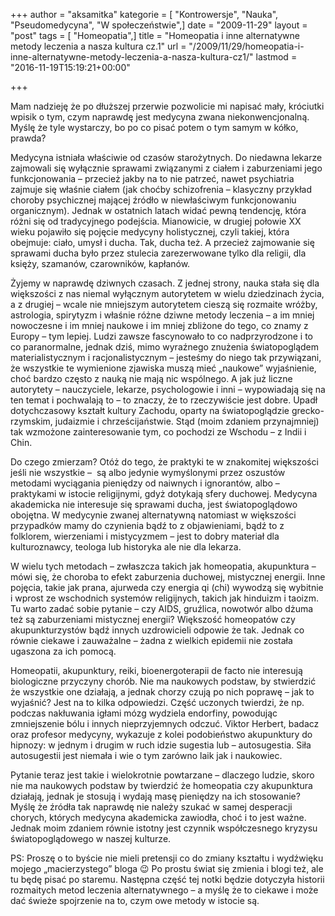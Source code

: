 +++
author = "aksamitka"
kategorie = [ "Kontrowersje", "Nauka", "Pseudomedycyna", "W społeczeństwie",]
date = "2009-11-29"
layout = "post"
tags = [ "Homeopatia",]
title = "Homeopatia i inne alternatywne metody leczenia a nasza kultura cz.1"
url = "/2009/11/29/homeopatia-i-inne-alternatywne-metody-leczenia-a-nasza-kultura-cz1/"
lastmod = "2016-11-19T15:19:21+00:00"

+++

Mam nadzieję że po dłuższej przerwie pozwolicie mi napisać mały, króciutki wpisik o tym, czym naprawdę jest medycyna zwana niekonwencjonalną. Myślę że tyle wystarczy, bo po co pisać potem o tym samym w kółko, prawda?

<!--more-->

Medycyna istniała właściwie od czasów starożytnych. Do niedawna lekarze zajmowali się wyłącznie sprawami związanymi z ciałem i zaburzeniami jego funkcjonowania &#8211; przecież jakby na to nie patrzeć, nawet psychiatria zajmuje się właśnie ciałem (jak choćby schizofrenia &#8211; klasyczny przykład choroby psychicznej mającej źródło w niewłaściwym funkcjonowaniu organicznym). Jednak w ostatnich latach widać pewną tendencję, która różni się od tradycyjnego podejścia. Mianowicie, w drugiej połowie XX wieku pojawiło się pojęcie medycyny holistycznej, czyli takiej, która obejmuje: ciało, umysł i ducha. Tak, ducha też. A przecież zajmowanie się sprawami ducha było przez stulecia zarezerwowane tylko dla religii, dla księży, szamanów, czarowników, kapłanów.

Żyjemy w naprawdę dziwnych czasach. Z jednej strony, nauka stała się dla większości z nas niemal wyłącznym autorytetem w wielu dziedzinach życia, a z drugiej &#8211; wcale nie mniejszym autorytetem cieszą się rozmaite wróżby, astrologia, spirytyzm i właśnie różne dziwne metody leczenia &#8211; a im mniej nowoczesne i im mniej naukowe i im mniej zbliżone do tego, co znamy z Europy &#8211; tym lepiej. Ludzi zawsze fascynowało to co nadprzyrodzone i to co paranormalne, jednak dziś, mimo wyraźnego znużenia światopoglądem materialistycznym i racjonalistycznym &#8211; jesteśmy do niego tak przywiązani, że wszystkie te wymienione zjawiska muszą mieć &#8222;naukowe&#8221; wyjaśnienie, choć bardzo często z nauką nie mają nic wspólnego. A jak już liczne autorytety &#8211; nauczyciele, lekarze, psychologowie i inni &#8211; wypowiadają się na ten temat i pochwalają to &#8211; to znaczy, że to rzeczywiście jest dobre. Upadł dotychczasowy kształt kultury Zachodu, oparty na światopoglądzie grecko-rzymskim, judaizmie i chrześcijaństwie. Stąd (moim zdaniem przynajmniej) tak wzmożone zainteresowanie tym, co pochodzi ze Wschodu &#8211; z Indii i Chin.

Do czego zmierzam? Otóż do tego, że praktyki te w znakomitej większości jeśli nie wszystkie &#8211;  są albo jedynie wymyślonymi przez oszustów metodami wyciągania pieniędzy od naiwnych i ignorantów, albo &#8211; praktykami w istocie religijnymi, gdyż dotykają sfery duchowej. Medycyna akademicka nie interesuje się sprawami ducha, jest światopoglądowo obojętna. W medycynie zwanej alternatywną natomiast w większości przypadków mamy do czynienia bądź to z objawieniami, bądź to z folklorem, wierzeniami i mistycyzmem &#8211; jest to dobry materiał dla kulturoznawcy, teologa lub historyka ale nie dla lekarza.

W wielu tych metodach &#8211; zwłaszcza takich jak homeopatia, akupunktura &#8211; mówi się, że choroba to efekt zaburzenia duchowej, mistycznej energii. Inne pojęcia, takie jak prana, ajurweda czy energia qi (chi) wywodzą się wybitnie i wprost ze wschodnich systemów religijnych, takich jak hinduizm i taoizm. Tu warto zadać sobie pytanie &#8211; czy AIDS, gruźlica, nowotwór albo dżuma też są zaburzeniami mistycznej energii? Większość homeopatów czy akupunkturzystów bądź innych uzdrowicieli odpowie że tak. Jednak co równie ciekawe i zauważalne &#8211; żadna z wielkich epidemii nie została ugaszona za ich pomocą.

Homeopatii, akupunktury, reiki, bioenergoterapii de facto nie interesują biologiczne przyczyny chorób. Nie ma naukowych podstaw, by stwierdzić że wszystkie one działają, a jednak chorzy czują po nich poprawę &#8211; jak to wyjaśnić? Jest na to kilka odpowiedzi. Część uczonych twierdzi, że np. podczas nakłuwania igłami mózg wydziela endorfiny, powodując zmniejszenie bólu i innych nieprzyjemnych odczuć. Viktor Herbert, badacz oraz profesor medycyny, wykazuje z kolei podobieństwo akupunktury do hipnozy: w jednym i drugim w ruch idzie sugestia lub &#8211; autosugestia. Siła autosugestii jest niemała i wie o tym zarówno laik jak i naukowiec.

Pytanie teraz jest takie i wielokrotnie powtarzane &#8211; dlaczego ludzie, skoro nie ma naukowych podstaw by twierdzić że homeopatia czy akupunktura działają, jednak je stosują i wydają masę pieniędzy na ich stosowanie? Myślę że źródła tak naprawdę nie należy szukać w samej desperacji chorych, których medycyna akademicka zawiodła, choć i to jest ważne. Jednak moim zdaniem równie istotny jest czynnik współczesnego kryzysu światopoglądowego w naszej kulturze.

PS: Proszę o to byście nie mieli pretensji co do zmiany kształtu i wydźwięku mojego &#8222;macierzystego&#8221; bloga 😉 Po prostu świat się zmienia i blogi też, ale tu będę pisać po staremu. Następna część tej notki będzie dotyczyła historii rozmaitych metod leczenia alternatywnego &#8211; a myślę że to ciekawe i może dać świeże spojrzenie na to, czym owe metody w istocie są.